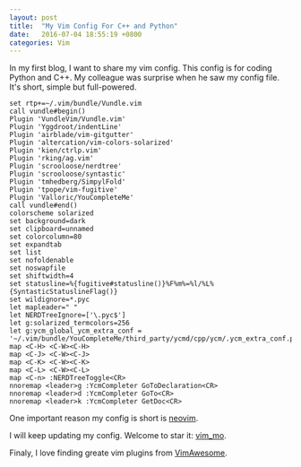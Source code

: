 ```yaml
---
layout: post
title:  "My Vim Config For C++ and Python"
date:   2016-07-04 18:55:19 +0800
categories: Vim
---
```

In my first blog, I want to share my vim config. This config is for coding Python and C++.
My colleague was surprise when he saw my config file. It's short, simple but full-powered.

```
set rtp+=~/.vim/bundle/Vundle.vim
call vundle#begin()
Plugin 'VundleVim/Vundle.vim'
Plugin 'Yggdroot/indentLine'
Plugin 'airblade/vim-gitgutter'
Plugin 'altercation/vim-colors-solarized'
Plugin 'kien/ctrlp.vim'
Plugin 'rking/ag.vim'
Plugin 'scrooloose/nerdtree'
Plugin 'scrooloose/syntastic'
Plugin 'tmhedberg/SimpylFold'
Plugin 'tpope/vim-fugitive'
Plugin 'Valloric/YouCompleteMe'
call vundle#end()
colorscheme solarized
set background=dark
set clipboard=unnamed
set colorcolumn=80
set expandtab
set list
set nofoldenable
set noswapfile
set shiftwidth=4
set statusline=%{fugitive#statusline()}%F%m%=%l/%L%{SyntasticStatuslineFlag()}
set wildignore=*.pyc
let mapleader=" "
let NERDTreeIgnore=['\.pyc$']
let g:solarized_termcolors=256
let g:ycm_global_ycm_extra_conf = '~/.vim/bundle/YouCompleteMe/third_party/ycmd/cpp/ycm/.ycm_extra_conf.py'
map <C-H> <C-W><C-H>
map <C-J> <C-W><C-J>
map <C-K> <C-W><C-K>
map <C-L> <C-W><C-L>
map <C-n> :NERDTreeToggle<CR>
nnoremap <leader>g :YcmCompleter GoToDeclaration<CR>
nnoremap <leader>d :YcmCompleter GoTo<CR>
nnoremap <leader>k :YcmCompleter GetDoc<CR>
```

One important reason my config is short is [neovim](https://neovim.io/).

I will keep updating my config. Welcome to star it: [vim_mo](https://github.com/damoye1993/vim_mo).

Finaly, I love finding greate vim plugins from [VimAwesome](http://vimawesome.com/).
